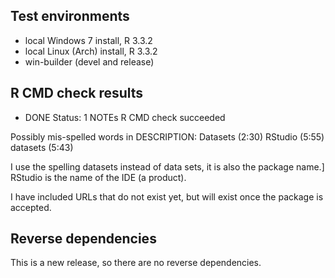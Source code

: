 ## Test environments
* local Windows 7 install, R 3.3.2
* local Linux (Arch) install, R 3.3.2
* win-builder (devel and release)

## R CMD check results

* DONE
Status: 1 NOTEs
R CMD check succeeded

Possibly mis-spelled words in DESCRIPTION:
  Datasets (2:30)
  RStudio (5:55)
  datasets (5:43)
  
I use the spelling datasets instead of data sets, it is also the package name.]
RStudio is the name of the IDE (a product).

I have included URLs that do not exist yet, but will exist once the package is accepted.

## Reverse dependencies

This is a new release, so there are no reverse dependencies.
